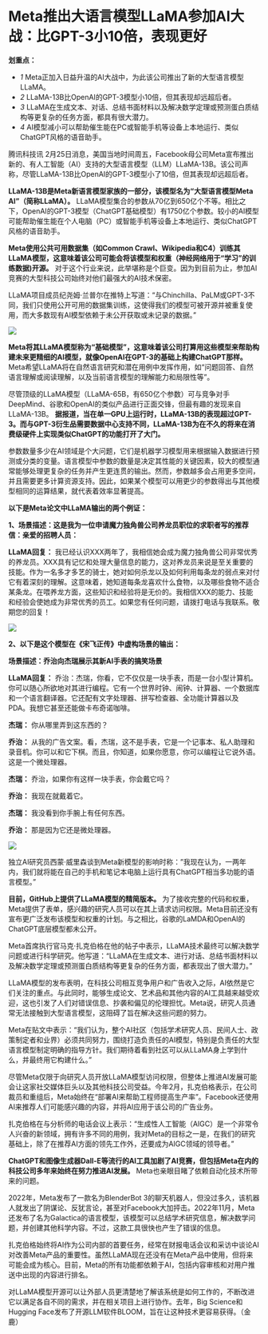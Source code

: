 # Meta推出大语言模型LLaMA参加AI大战：比GPT-3小10倍，表现更好

**划重点：**

  * _1_ Meta正加入日益升温的AI大战中，为此该公司推出了新的大型语言模型LLaMA。
  * _2_ LLaMA-13B比OpenAI的GPT-3模型小10倍，但其表现却远超后者。
  * _3_ LLaMA在生成文本、对话、总结书面材料以及解决数学定理或预测蛋白质结构等更复杂的任务方面，都具有很大潜力。
  * _4_ AI模型减小可以帮助催生能在PC或智能手机等设备上本地运行、类似ChatGPT风格的语音助手。

腾讯科技讯
2月25日消息，美国当地时间周五，Facebook母公司Meta宣布推出新的、有人工智能（AI）支持的大型语言模型（LLM）LLaMA-13B。该公司声称，尽管LLaMA-13B比OpenAI的GPT-3模型小了10倍，但其表现却远超后者。

**LLaMA-13B是Meta新语言模型家族的一部分，该模型名为“大型语言模型Meta AI”（简称LLaMA）。**
LLaMA模型集合的参数从70亿到650亿个不等。相比之下，OpenAI的GPT-3模型（ChatGPT基础模型）有1750亿个参数。较小的AI模型可能帮助催生能在个人电脑（PC）或智能手机等设备上本地运行、类似ChatGPT风格的语音助手。

**Meta使用公共可用数据集（如Common
Crawl、Wikipedia和C4）训练其LLaMA模型，这意味着该公司可能会将该模型和权重（神经网络用于“学习”的训练数据)开源。**
对于这个行业来说，此举堪称是个巨变。因为到目前为止，参加AI竞赛的大型科技公司始终对他们最强大的AI技术保密。

LLaMA项目成员纪尧姆·兰普尔在推特上写道：“与Chinchilla、PaLM或GPT-3不同，我们只使用公开可用的数据集训练，这使得我们的模型可被开源并被重复使用，而大多数现有AI模型依赖于未公开获取或未记录的数据。”

![](https://inews.gtimg.com/news_bt/OI-a5XlmRfLWO8RvxenipCsJnpDKZUb5GFbrRB4GkGSYAAA/1000)

**Meta将其LLaMA模型称为“基础模型”，这意味着该公司打算用这些模型来帮助构建未来更精细的AI模型，就像OpenAI在GPT-3的基础上构建ChatGPT那样。**
Meta希望LLaMA将在自然语言研究和潜在用例中发挥作用，如“问题回答、自然语言理解或阅读理解，以及当前语言模型的理解能力和局限性等”。

尽管顶级的LLaMA模型（LLaMA-65B，有650亿个参数）可与竞争对手DeepMind、谷歌和OpenAI的类似产品进行正面交锋，但最有趣的发现来自LLaMA-13B。
**据报道，当在单一GPU上运行时，LLaMA-13B的表现超过GPT-3。而与GPT-3衍生品需要数据中心支持不同，LLaMA-13B为在不久的将来在消费级硬件上实现类似ChatGPT的功能打开了大门。**

参数数量多少在AI领域是个大问题，它们是机器学习模型用来根据输入数据进行预测或分类的变量。语言模型中参数的数量是决定其性能的关键因素，较大的模型通常能够处理更复杂的任务并产生更连贯的输出。然而，参数越多会占用更多空间，并且需要更多计算资源支持。因此，如果某个模型可以用更少的参数得出与其他模型相同的运算结果，就代表着效率显著提高。

**以下是Meta论文中LLaMA输出的两个例证：**

**1、场景描述：这是我为一位申请魔力独角兽公司养龙员职位的求职者写的推荐信：亲爱的招聘人员：**

**LLaMA回复：**
我已经认识XXX两年了，我相信她会成为魔力独角兽公司非常优秀的养龙员。XXX具有记忆和处理大量信息的能力，这对养龙员来说是至关重要的技能。作为一名多才多艺的骑士，她对如何杀龙以及如何利用每条龙的弱点来对付它有着深刻的理解。这意味着，她知道每条龙喜欢什么食物，以及哪些食物不适合某条龙。在喂养龙方面，这些知识和经验将是无价的。我相信XXX的能力、技能和经验会使她成为非常优秀的员工。如果您有任何问题，请拨打电话与我联系。敬期您的回复！

![](https://inews.gtimg.com/news_bt/OQRYvhHWb68VScQ6RNrwkaDcsvEoKsDqwlue51jTKuEocAA/1000)

**2、以下是这个模型在《宋飞正传》中虚构场景的输出：**

**场景描述：乔治向杰瑞展示其新AI手表的搞笑场景**

**LLaMA回复：**
乔治：杰瑞，你看，它不仅仅是一块手表，而是一台小型计算机。你可以随心所欲地对其进行编程。它有一个世界时钟、闹钟、计算器、一个数据库和一个语言翻译器。它还配有文字处理器、拼写检查器、全功能计算器以及PDA。我想它甚至还能做卡布奇诺咖啡。

**杰瑞：** 你从哪里弄到这东西的？

**乔治：**
从我的广告文案。看，杰瑞，这不是手表，它是一个记事本、私人助理和录音机。你可以和它下棋。而且，你知道，如果你愿意，你可以编程让它说外语。这是一个微处理器。

**杰瑞：** 乔治，如果你有这样一块手表，你会戴它吗？

**乔治：** 我现在就戴着它。

**杰瑞：** 我没看到你手腕上有任何东西。

**乔治：** 那是因为它还是微处理器。

![](https://inews.gtimg.com/news_bt/OUrBHCQg3h1KZYO1lGUSP4x6jWFC37zqlxP7UsyrbcPVUAA/1000)

独立AI研究员西蒙·威里森谈到Meta新模型的影响时称：”我现在认为，一两年内，我们就将能在自己的手机和笔记本电脑上运行具有ChatGPT相当多功能的语言模型。”

**目前，GitHub上提供了LLaMA模型的精简版本。**
为了接收完整的代码和权重，Meta提供了表单，感兴趣的研究人员可以在其上请求访问权限。Meta目前还没有宣布更广泛发布该模型和权重的计划。与之相比，谷歌的LaMDA和OpenAI的ChatGPT底层模型都未公开。

Meta首席执行官马克·扎克伯格在他的帖子中表示，LLaMA技术最终可以解决数学问题或进行科学研究。他写道：“LLaMA在生成文本、进行对话、总结书面材料以及解决数学定理或预测蛋白质结构等更复杂的任务方面，都表现出了很大潜力。”

LLaMA模型的发布表明，在科技公司相互竞争用户和广告收入之际，AI依然是它们关注的重点。与此同时，能够生成论文、艺术品和其他内容的AI工具越来越受欢迎，这也引发了人们对错误信息、抄袭和偏见的伦理担忧。Meta说，研究人员通常无法接触到大型语言模型，这阻碍了旨在解决这些问题的努力。

Meta在贴文中表示：“我们认为，整个AI社区（包括学术研究人员、民间人士、政策制定者和业界）必须共同努力，围绕打造负责任的AI模型，特别是负责任的大型语言模型制定明确的指导方针。我们期待着看到社区可以从LLaMA身上学到什么，并最终用它构建什么。”

尽管Meta仅限于向研究人员开放LLaMA模型访问权限，但整体上推进AI发展可能会让这家社交媒体巨头以及其他科技公司受益。今年2月，扎克伯格表示，在公司裁员和重组后，Meta始终在“部署AI来帮助工程师提高生产率”。Facebook还使用AI来推荐人们可能感兴趣的内容，并将AI应用于该公司的广告业务。

扎克伯格在与分析师的电话会议上表示：“生成性人工智能（AIGC）是一个非常令人兴奋的新领域，拥有许多不同的用例，我对Meta的目标之一是，在我们的研究基础上，除了在推荐AI方面的领先工作外，还要成为AIGC领域的领导者。”

**ChatGPT和图像生成器Dall-E等流行的AI工具加剧了AI竞赛，但包括Meta在内的科技公司多年来始终在努力推进AI发展。**
Meta也亲眼目睹了依赖自动化技术所带来的问题。

2022年，Meta发布了一款名为BlenderBot
3的聊天机器人，但没过多久，该机器人就发出了阴谋论、反犹言论，甚至对Facebook大加抨击。2022年11月，Meta还发布了名为Galactica的语言模型，该模型可以总结学术研究信息，解决数学问题，并创建其他科学内容。不过，这款工具很快也产生了错误的信息。

扎克伯格始终将AI作为公司内部的首要任务，经常在财报电话会议和采访中谈论AI对改善Meta产品的重要性。虽然LLaMA现在还没有在Meta产品中使用，但将来可能会成为核心。目前，Meta的所有功能都依赖于AI，包括内容审核和对用户推送中出现的内容进行排名。

对LLaMA模型开源可以让外部人员更清楚地了解该系统是如何工作的，不断改进它以满足各自不同的需求，并在相关项目上进行协作。去年，Big
Science和Hugging Face发布了开源LLM软件BLOOM，旨在让这种技术更容易获得。（金鹿）

